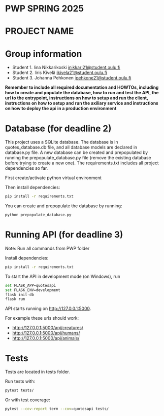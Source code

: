 # PWP SPRING 2025
# PROJECT NAME
# Group information
* Student 1. Iina Nikkarikoski inikkari21@student.oulu.fi
* Student 2. Iiris Kivelä ikivela21@student.oulu.fi
* Student 3. Johanna Pehkonen jpehkone21@student.oulu.fi


__Remember to include all required documentation and HOWTOs, including how to create and populate the database, how to run and test the API, the url to the entrypoint, instructions on how to setup and run the client, instructions on how to setup and run the axiliary service and instructions on how to deploy the api in a production environment__

# Database (for deadline 2)
This project uses a SQLite database. The database is in quotes_database.db file, and all database models are declared in database.py file. A new database can be created and prepopulated by running the prepopulate_database.py file (remove the existing database before trying to create a new one). The requirements.txt includes all project dependencies so far.

First create/activate python virtual environment

Then install dependencies:
```bash
pip install -r requirements.txt
```

You can create and prepopulate the database by running:
```bash
python prepopulate_database.py
```

# Running API (for deadline 3)
Note: Run all commands from PWP folder

Install dependencies:
```bash
pip install -r requirements.txt
```
To start the API in development mode (on Windows), run 
```bash
set FLASK_APP=quotesapi
set FLASK_ENV=development
flask init-db
flask run
```

API starts running on http://127.0.0.1:5000.

For example these urls should work: 
- http://127.0.0.1:5000/api/creatures/
- http://127.0.0.1:5000/api/humans/
- http://127.0.0.1:5000/api/animals/

# Tests
Tests are located in tests folder.

Run tests with:
```bash
pytest tests/
```

Or with test coverage: 
```bash
pytest --cov-report term --cov=quotesapi tests/
```
